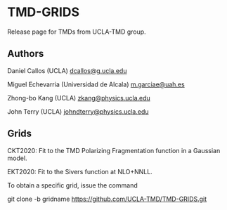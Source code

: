 # TMD-GRIDS

Release page for TMDs from UCLA-TMD group. 

## Authors

Daniel Callos (UCLA) dcallos@g.ucla.edu

Miguel Echevarria (Universidad de Alcala) m.garciae@uah.es

Zhong-bo Kang (UCLA) zkang@physics.ucla.edu

John Terry (UCLA) johndterry@physics.ucla.edu


## Grids

CKT2020: Fit to the TMD Polarizing Fragmentation function in a Gaussian model. 

EKT2020: Fit to the Sivers function at NLO+NNLL.

To obtain a specific grid, issue the command

git clone -b gridname https://github.com/UCLA-TMD/TMD-GRIDS.git

